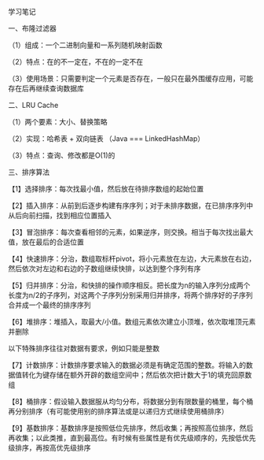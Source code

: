 学习笔记


一、布隆过滤器

（1）组成：一个二进制向量和一系列随机映射函数

（2）特点：在的不一定在，不在的一定不在

（3）使用场景：只需要判定一个元素是否存在，一般只在最外围缓存应用，可能存在后再继续查询数据库

二、LRU Cache

（1）两个要素：大小、替换策略

（2）实现：哈希表 + 双向链表 （Java === LinkedHashMap）

（3）特点：查询、修改都是O(1)的

三、排序算法

【1】选择排序：每次找最小值，然后放在待排序数组的起始位置

【2】插入排序：从前到后逐步构建有序序列；对于未排序数据，在已排序序列中从后向前扫描，找到相应位置插入

【3】冒泡排序：每次查看相邻的元素，如果逆序，则交换。相当于每次找出最大值，放在最后的合适位置

【4】快速排序：分治，数组取标杆pivot，将小元素放在左边，大元素放在右边，然后依次对左边和右边的子数组继续快排，以达到整个序列有序

【5】归并排序：分治，和快排的操作顺序相反。把长度为n的输入序列分成两个长度为n/2的子序列，对这两个子序列分别采用归并排序，将两个排序好的子序列合并成一个最终的排序序列

【6】堆排序：堆插入，取最大/小值。数组元素依次建立小顶堆，依次取堆顶元素并删除

以下特殊排序往往对数据有要求，例如只能是整数

【7】计数排序：计数排序要求输入的数据必须是有确定范围的整数。将输入的数据值转化为键存储在额外开辟的数组空间中；然后依次把计数大于1的填充回原数组

【8】桶排序：假设输入数据服从均匀分布，将数据分到有限数量的桶里，每个桶再分别排序（有可能使用别的排序算法或是以递归方式继续使用桶排序）

【9】基数排序：基数排序是按照低位先排序，然后收集；再按照高位排序，然后再收集；以此类推，直到最高位。有时候有些属性是有优先级顺序的，先按低优先级排序，再按高优先级排序